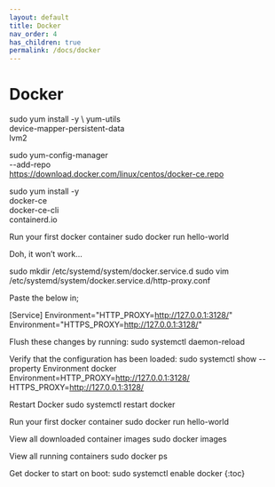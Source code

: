 ```yaml
---
layout: default
title: Docker
nav_order: 4
has_children: true
permalink: /docs/docker
---
```


# Docker

sudo yum install -y \\
  yum-utils \
  device-mapper-persistent-data \
  lvm2

sudo yum-config-manager \
    --add-repo \
    https://download.docker.com/linux/centos/docker-ce.repo

sudo yum install -y \
  docker-ce \
  docker-ce-cli \
  containerd.io


Run your first docker container
sudo docker run hello-world


Doh, it won’t work…

sudo mkdir /etc/systemd/system/docker.service.d
sudo vim /etc/systemd/system/docker.service.d/http-proxy.conf

Paste the below in;

[Service]
Environment="HTTP_PROXY=http://127.0.0.1:3128/"
Environment="HTTPS_PROXY=http://127.0.0.1:3128/"

Flush these changes by running:
sudo systemctl daemon-reload


Verify that the configuration has been loaded:
sudo systemctl show --property Environment docker
Environment=HTTP_PROXY=http://127.0.0.1:3128/ HTTPS_PROXY=http://127.0.0.1:3128/


Restart Docker
sudo systemctl restart docker

Run your first docker container
sudo docker run hello-world

View all downloaded container images
sudo docker images

View all running containers
sudo docker ps

Get docker to start on boot:
sudo systemctl enable docker
{:toc}
